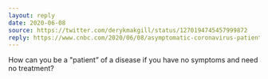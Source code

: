```yaml
---
layout: reply
date: 2020-06-08
source: https://twitter.com/derykmakgill/status/1270194745457999872
reply: https://www.cnbc.com/2020/06/08/asymptomatic-coronavirus-patients-arent-spreading-new-infections-who-says.html
--- 
```


How can you be a "patient” of a disease if you have no symptoms and need no treatment?
